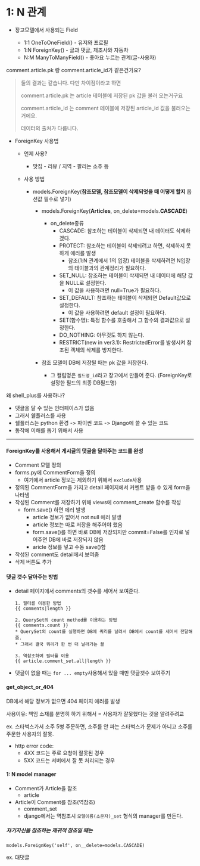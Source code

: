 # 1: N 관계

* 장고모델에서 사용되는 Field

  * 1:1 OneToOneField() - 유저와 프로필
  * 1:N ForeignKey() - 글과 댓글, 제조사와 자동차
  * N:M ManyToManyField() - 좋아요 누르는 관계(글-사용자)




 comment.article.pk 랑 comment.article_id가 같은건가요?

>  둘의 결과는 같습니다. 다만 차이점이라고 하면 
>
> comment.article.pk  는 article  테이블에 저장된 pk 값을 불러 오는거구요
>
> comment.article_id  는 comment 테이블에 저장된 article_id 값을 불러오는 거에요.
>
> 데이터의 출처가 다릅니다. 



* ForeignKey 사용법
  * 언제 사용?
    
    * 맛집 - 리뷰 / 지역 - 팔리는 소주 등
  * 사용 방법
    * models.ForeignKey(**참조모델, 참조모델이 삭제되엇을 때 어떻게 할지** 옵션값 필수로 넣기)
      * models.ForeignKey(**Articles**, on_delete=models.**CASCADE**)
        * on_delete종류
          * CASCADE: 참조하는 테이블이 삭제되면 내 데이터도 삭제하겠다.
          * PROTECT: 참조하는 테이블이 삭제되려고 하면, 삭제하지 못하게 에러를 발생
            * 참조(1:N 관계에서 1의  입장) 테이블을 삭제하려면 N입장의 테이블과의 관계정리가 필요하다.
          * SET_NULL: 참조하는 테이블이 삭제되면 내 데이터에 해당 값을 NULL로 설정한다.
            * 이 값을 사용하려면 null=True가 필요하다. 
          * SET_DEFAULT: 참조하는 테이블이 삭제되면 Default값으로 설정한다.
            * 이 값을 사용하려면 default 설정이 필요하다.
          * SET(함수명): 특정 함수를 호출해서 그 함수의 결과값으로 설정한다.
          * DO_NOTHING: 아무것도 하지 않는다.
          * RESTRICT(new in ver3.1): RestrictedError를 발생시켜 참조된 객체의 삭제를 방지한다. 
          
          
        
      * 참조 모델이 DB에 저장될 때는 pk 값을 저장한다.
      
        * 그 컬럼명은 `필드명_id`라고 장고에서 만들어 준다. (ForeignKey로 설정한 필드의 최종 DB필드명)



왜 shell_plus를 사용하나?

* 댓글을 달 수 있는 인터페이스가 없음
* 그래서 쉘플러스를 사용
* 쉘플러스는 python 환경 -> 파이썬 코드 -> Django에 쓸 수 있는 코드
* 동작에 이해를 돕기 위해서 사용



--------



#### ForeignKey를 사용해서 게시글의 댓글을 달아주는 코드를 완성

* Comment 모델 정의
* forms.py에 CommentForm을 정의
  * 여기에서 article 정보는 제외하기 위해서 `exclude`사용
* 정의된 CommentForm을 가지고 detail 페이지에서 커멘트 받을 수 있게 form을 나타냄
* 작성된 Comment를 저장하기 위해 views에 comment_create 함수를 작성
  * form.save() 하면 에러 발생
    * article 정보가 없어서 not null 에러 발생
    * article 정보는 따로 저장을 해주어야 했음
    * form.save()를 하면 바로 DB에 저장되지만 commit=False를 인자로 넣어주면 DB에 바로 저장되지 않음
    * aricle 정보를 넣고 수동 save()함
* 작성된 comment도 detail에서 보여줌
* 삭제 버튼도 추가





#### 댓글 갯수 달아주는 방법

* detail 페이지에서 comments의 갯수를 세어서 보여준다.

  ```
  1. 필터를 이용한 방법
  {{ comments|length }}
  
  2. QuerySet의 count method를 이용하는 방법
  {{ comments.count }}
  * QuerySet의 count를 실행하면 DB에 쿼리를 날려서 DB에서 count를 세어서 전달해줌.
  * 그래서 결국 쿼리가 한 번 더 날라가는 꼴
  
  3. 역참조하여 필터를 이용
  {{ article.comment_set.all|length }}
  ```

  

* 댓글이 없을 때는 `for ... empty`사용해서 있을 때만 댓글갯수 보여주기





#### get_object_or_404

DB에서 해당 정보가 없으면 404 페이지 에러를 발생

사용이유: 책임 소재를 분명히 하기 위해서 = 사용자가 잘못했다는 것을 알려주려교

ex. 스타벅스가서 소주 5병 주문하면, 소주를 안 파는 스타벅스가 문제가 아니고 소주를 주문한 사용자의 잘못.

* http error code: 
  * 4XX 코드는 주로 요청이 잘못된 경우
  * 5XX 코드는 서버에서 잘 못 처리되는 경우





#### 1: N model manager

* Comment가 Article을 참조
  * article
* Article이 Comment를 참조(역참조)
  * comment_set
  * django에서는 역참조시 `모델이름(소문자)_set` 형식의 manager를 만든다.



##### 자기자신을 참조하는 재귀적 참조일 때는

```dja
models.ForeignKey('self', on__delete=models.CASCADE)
```

ex. 대댓글



